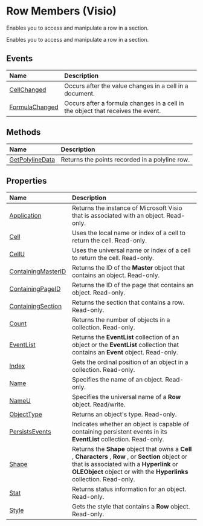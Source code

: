 
# Row Members (Visio)
Enables you to access and manipulate a row in a section.

Enables you to access and manipulate a row in a section.


## Events



|**Name**|**Description**|
|:-----|:-----|
|[CellChanged](b3d2d380-4fef-a873-d52d-c79485c0d5c7.md)|Occurs after the value changes in a cell in a document.|
|[FormulaChanged](4bd22db2-ea85-5862-8d5f-80e71f998e20.md)|Occurs after a formula changes in a cell in the object that receives the event.|

## Methods



|**Name**|**Description**|
|:-----|:-----|
|[GetPolylineData](91b7f1b4-259d-9423-0c12-271287248a74.md)|Returns the points recorded in a polyline row.|

## Properties



|**Name**|**Description**|
|:-----|:-----|
|[Application](4e828a82-45a8-48a1-2230-edebbf991c81.md)|Returns the instance of Microsoft Visio that is associated with an object. Read-only.|
|[Cell](74613af7-4c01-aa91-3659-22e313cd6d2c.md)|Uses the local name or index of a cell to return the cell. Read-only.|
|[CellU](1fd467e1-9c5e-238a-b7d6-253668f94882.md)|Uses the universal name or index of a cell to return the cell. Read-only.|
|[ContainingMasterID](12832d29-2eaf-ce37-fb30-ce2de24b140c.md)|Returns the ID of the  **Master** object that contains an object. Read-only.|
|[ContainingPageID](28a8e54d-fb2c-e6b6-ab18-ec71dc06eca5.md)|Returns the ID of the page that contains an object. Read-only.|
|[ContainingSection](1cd7ad01-382a-f177-ed4d-ae4d039dadc0.md)|Returns the section that contains a row. Read-only.|
|[Count](0fb1c315-3e65-3397-c047-2a59dfaa4e31.md)|Returns the number of objects in a collection. Read-only.|
|[EventList](8d5359e4-0834-6d32-8b54-b81ff81f6b38.md)|Returns the  **EventList** collection of an object or the **EventList** collection that contains an **Event** object. Read-only.|
|[Index](16018421-c47a-4375-c8d9-c2f5b8c81a12.md)|Gets the ordinal position of an object in a collection. Read-only.|
|[Name](a6ff24c1-5bed-ecfa-fcbb-889cbc637263.md)|Specifies the name of an object. Read-only.|
|[NameU](5674ba2a-d8a4-5054-4b9c-c14507441bc0.md)|Specifies the universal name of a  **Row** object. Read/write.|
|[ObjectType](03feef55-8326-5412-631b-4a084b557501.md)|Returns an object's type. Read-only.|
|[PersistsEvents](a4bdb46e-9f9b-fdb7-3ab1-0e724b8d817f.md)|Indicates whether an object is capable of containing persistent events in its  **EventList** collection. Read-only.|
|[Shape](d4a5934a-1bad-3e3e-9839-bc08f3277052.md)|Returns the  **Shape** object that owns a **Cell** , **Characters** , **Row** , or **Section** object or that is associated with a **Hyperlink** or **OLEObject** object or with the **Hyperlinks** collection. Read-only.|
|[Stat](8a283c64-c7fe-d613-e2fe-0b676b13c75d.md)|Returns status information for an object. Read-only.|
|[Style](d11fac30-0349-e202-a3db-fab9c65665a1.md)|Gets the style that contains a  **Row** object. Read-only.|
